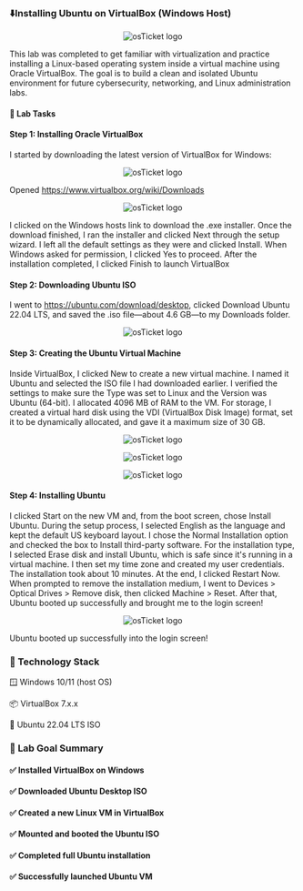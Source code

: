 ### ⬇️Installing Ubuntu on VirtualBox (Windows Host)

<p align="center">
<img src="https://i.imgur.com/2OFLrPP.png" alt="osTicket logo"/>
</p>

This lab was completed to get familiar with virtualization and practice installing a Linux-based operating system inside a virtual machine using Oracle VirtualBox. The goal is to build a clean and isolated Ubuntu environment for future cybersecurity, networking, and Linux administration labs.

#### 🧪 Lab Tasks
#### Step 1: Installing Oracle VirtualBox
I started by downloading the latest version of VirtualBox for Windows:

<p align="center">
<img src="https://i.imgur.com/QwT7GoJ.png" alt="osTicket logo"/>
</p>

Opened https://www.virtualbox.org/wiki/Downloads

<p align="center">
<img src="https://i.imgur.com/VKYai3Z.png" alt="osTicket logo"/>
</p>

I clicked on the Windows hosts link to download the .exe installer. Once the download finished, I ran the installer and clicked Next through the setup wizard. I left all the default settings as they were and clicked Install. When Windows asked for permission, I clicked Yes to proceed. After the installation completed, I clicked Finish to launch VirtualBox

#### Step 2: Downloading Ubuntu ISO

I went to https://ubuntu.com/download/desktop, clicked Download Ubuntu 22.04 LTS, and saved the .iso file—about 4.6 GB—to my Downloads folder.

<p align="center">
<img src="https://i.imgur.com/zolFBCp.png" alt="osTicket logo"/>
</p>

#### Step 3: Creating the Ubuntu Virtual Machine
Inside VirtualBox, I clicked New to create a new virtual machine. I named it Ubuntu and selected the ISO file I had downloaded earlier. I verified the settings to make sure the Type was set to Linux and the Version was Ubuntu (64-bit). I allocated 4096 MB of RAM to the VM. For storage, I created a virtual hard disk using the VDI (VirtualBox Disk Image) format, set it to be dynamically allocated, and gave it a maximum size of 30 GB.

<p align="center">
<img src="https://i.imgur.com/cUrcCSb.png" alt="osTicket logo"/>
</p>

<p align="center">
<img src="https://i.imgur.com/FMAfi60.png" alt="osTicket logo"/>
</p>

<p align="center">
<img src="https://i.imgur.com/3PEdBtl.png" alt="osTicket logo"/>
</p>

#### Step 4: Installing Ubuntu
I clicked Start on the new VM and, from the boot screen, chose Install Ubuntu. During the setup process, I selected English as the language and kept the default US keyboard layout. I chose the Normal Installation option and checked the box to Install third-party software. For the installation type, I selected Erase disk and install Ubuntu, which is safe since it's running in a virtual machine. I then set my time zone and created my user credentials. The installation took about 10 minutes. At the end, I clicked Restart Now. When prompted to remove the installation medium, I went to Devices > Optical Drives > Remove disk, then clicked Machine > Reset. After that, Ubuntu booted up successfully and brought me to the login screen!

<p align="center">
<img src="https://i.imgur.com/wxfEgIC.png" alt="osTicket logo"/>
</p>

Ubuntu booted up successfully into the login screen!

### 🧰 Technology Stack
🪟 Windows 10/11 (host OS)

📦 VirtualBox 7.x.x

🐧 Ubuntu 22.04 LTS ISO

### 🎯 Lab Goal Summary
#### ✅ Installed VirtualBox on Windows

#### ✅ Downloaded Ubuntu Desktop ISO

#### ✅ Created a new Linux VM in VirtualBox

#### ✅ Mounted and booted the Ubuntu ISO

#### ✅ Completed full Ubuntu installation

#### ✅ Successfully launched Ubuntu VM
